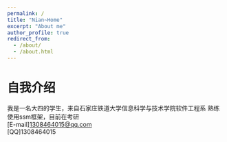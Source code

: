 ```yaml
---
permalink: /
title: "Nian~Home"
excerpt: "About me"
author_profile: true
redirect_from: 
  - /about/
  - /about.html
---
```

自我介绍
==
我是一名大四的学生，来自石家庄铁道大学信息科学与技术学院软件工程系
熟练使用ssm框架，目前在考研<br>
[E-mail]1308464015@qq.com<br>
[QQ]1308464015
